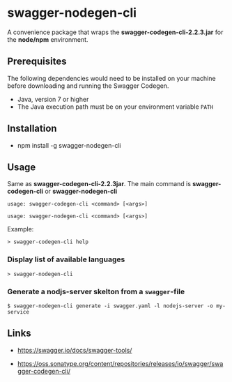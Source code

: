 # swagger-nodegen-cli
A convenience package that wraps the **swagger-codegen-cli-2.2.3.jar** for the **node/npm** environment.

## Prerequisites

The following dependencies would need to be installed on your machine before downloading and running the Swagger Codegen.

- Java, version 7 or higher
- The Java execution path must be on your environment variable `PATH`

## Installation 

- npm install -g swagger-nodegen-cli

## Usage

Same as **swagger-codegen-cli-2.2.3jar**.
The main command is **swagger-codegen-cli** or **swagger-nodegen-cli**

`usage: swagger-codegen-cli <command> [<args>]`

`usage: swagger-nodegen-cli <command> [<args>]`

Example:

```console
> swagger-codegen-cli help
```

### Display list of available languages

```console
> swagger-nodegen-cli
```

### Generate a nodjs-server skelton from a `swagger`-file

```console
$ swagger-nodegen-cli generate -i swagger.yaml -l nodejs-server -o my-service
```

## Links

- https://swagger.io/docs/swagger-tools/

- https://oss.sonatype.org/content/repositories/releases/io/swagger/swagger-codegen-cli/
